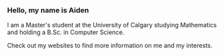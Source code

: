 ### Hello, my name is Aiden
I am a Master's student at the University of Calgary studying Mathematics and holding a B.Sc. in Computer Science.

Check out my websites to find more information on me and my interests.

